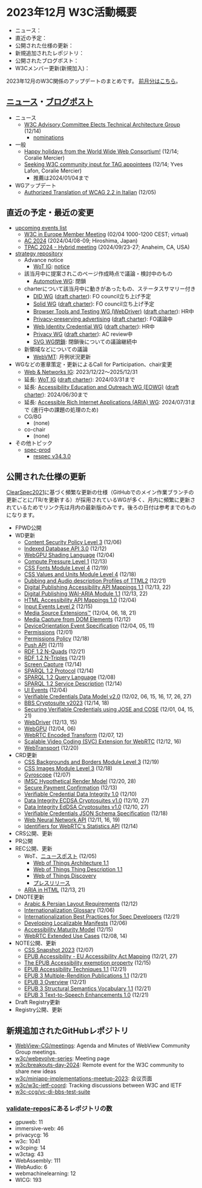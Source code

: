 # 2023年12月 W3C活動概要

- ニュース：
- 直近の予定：
- 公開された仕様の更新：
- 新規追加されたレポジトリ：
- 公開されたブログポスト：
- W3Cメンバー更新(新規加入)：

2023年12月のW3C関係のアップデートのまとめです。
[前月分はこちら](202312.md)。

## [ニュース](https://www.w3.org/news/)・[ブログポスト](https://www.w3.org/blog/)

* ニュース
  * [W3C Advisory Committee Elects Technical Architecture Group](https://www.w3.org/news/2023/w3c-advisory-committee-elects-technical-architecture-group/) (12/14)
    * [nominations](https://www.w3.org/2023/10/tag-nominations.html)
* 一般
  * [Happy holidays from the World Wide Web Consortium!](https://www.w3.org/blog/2023/happy-holidays-from-the-world-wide-web-consortium/) (12/14; Coralie Mercier)
  * [Seeking W3C community input for TAG appointees](https://www.w3.org/blog/2023/seeking-w3c-community-input-for-tag-appointees/) (12/14; Yves Lafon, Coralie Mercier)
    * 推薦は2024/01/04まで
* WGアップデート
  * [Authorized Translation of WCAG 2.2 in Italian](https://www.w3.org/news/2023/authorized-translation-of-wcag-2-2-in-italian/) (12/05)

## 直近の予定・最近の変更

* [upcoming events list](https://www.w3.org/participate/eventscal.html)
  * [W3C in Europe Member Meeting](https://www.w3.org/events/happenings/2024/w3c-in-europe-member-meeting/) (02/04 1000-1200 CEST; virtual)  
  * [AC 2024](https://www.w3.org/events/ac/2024/ac-2024/) (2024/04/08-09; Hiroshima, Japan)
  * [TPAC 2024 - Hybrid meeting](https://www.w3.org/events/tpac/2024/tpac-2024-hybrid-meeting/) (2024/09/23-27; Anaheim, CA, USA)
* [strategy repository](https://github.com/w3c/strategy/issues)
  * Advance notice
    * [WoT IG](https://github.com/w3c/strategy/issues/440): [notice](https://lists.w3.org/Archives/Public/public-new-work/2023Dec/0005.html)
  * 該当月中に提案されこのページ作成時点で議論・検討中のもの
    * [Automotive WG](https://github.com/w3c/strategy/issues/439): 閉鎖
  * charterについて該当月中に動きがあったもの、ステータスサマリー付き
    * [DID WG](https://github.com/w3c/strategy/issues/376) ([draft charter](https://w3c.github.io/did-wg-charter/)): FO council立ち上げ予定
    * [Solid WG](https://github.com/w3c/strategy/issues/377) ([draft charter](https://solid.github.io/solid-wg-charter/charter/)): FO council立ち上げ予定
    * [Browser Tools and Testing WG (WebDriver)](https://github.com/w3c/strategy/issues/438) ([draft charter](https://w3c.github.io/charter-drafts/2024/btt-wg.html)): HR中
    * [Privacy-preserving advertising](https://github.com/w3c/strategy/issues/222) ([draft charter](https://www.w3.org/2023/10/PROPOSED-PATWG-charter.html)): FO議論中
    * [Web Identity Credential WG](https://github.com/w3c/strategy/issues/427) ([draft charter](https://github.com/fedidcg/fedidcg.github.io/blob/main/charters/Proposed-WG-WebIdentityCredentials.md)): HR中
    * [Privacy WG](https://github.com/w3c/strategy/issues/414) ([draft charter](https://w3cping.github.io/administrivia/2023/charter.html)): AC review中
    * [SVG WG閉鎖](https://github.com/w3c/strategy/issues/432): 閉鎖後についての議論継続中
  * 新領域などについての議論
    * [WebVMT](https://github.com/w3c/strategy/issues/113): 月例状況更新
* WGなどの憲章策定・更新によるCall for Participation、chair変更
  * [Web & Networks IG](https://www.w3.org/2023/12/web-networks-charter.html): 2023/12/22～2025/12/31
  * 延長: [WoT IG](https://www.w3.org/groups/ig/wot/) ([draft charter](https://w3c.github.io/wot-charter-drafts/wot-ig-2023-draft.html)): 2024/03/31まで
  * 延長: [Accessibility Education and Outreach WG (EOWG)](https://www.w3.org/groups/wg/eowg/) ([draft charter](https://w3c.github.io/charter-drafts/2023/eowg-charter-2023.html)): 2024/06/30まで
  * 延長: [Accessible Rich Internet Applications (ARIA) WG](https://www.w3.org/groups/wg/aria/): 2024/07/31まで (進行中の課題の処理のため)
  * CG/BG
    * (none)
  * co-chair
    * (none)
* その他トピック
  * [spec-prod](https://lists.w3.org/Archives/Public/spec-prod/)
    * [respec v34.3.0](https://github.com/w3c/respec/releases/tag/v34.3.0)

## 公開された仕様の更新

[ClearSpec2021](https://github.com/w3c/tr-pages/blob/main/clearspec2021.md)に基づく頻繁な更新の仕様（GitHubでのメイン作業ブランチの更新ごとに/TR/を更新する）が採用されているWGが多く、月内に頻繁に更新されているためでリンク先は月内の最新版のみです。後ろの日付は参考までのものになります。

* FPWD公開
* WD更新
  * [Content Security Policy Level 3](https://www.w3.org/TR/2023/WD-CSP3-20231206/) (12/06)
  * [Indexed Database API 3.0](https://www.w3.org/TR/2023/WD-IndexedDB-3-20231212/) (12/12)
  * [WebGPU Shading Language](https://www.w3.org/TR/2023/WD-WGSL-20231204/) (12/04)
  * [Compute Pressure Level 1](https://www.w3.org/TR/2023/WD-compute-pressure-20231213/) (12/13)
  * [CSS Fonts Module Level 4](https://www.w3.org/TR/2023/WD-css-fonts-4-20231219/) (12/19)
  * [CSS Values and Units Module Level 4](https://www.w3.org/TR/2023/WD-css-values-4-20231218/) (12/18)
  * [Dubbing and Audio description Profiles of TTML2](https://www.w3.org/TR/2023/WD-dapt-20231221/) (12/21)
  * [Digital Publishing Accessibility API Mappings 1.1](https://www.w3.org/TR/2023/WD-dpub-aam-1.1-20231222/) (12/13, 22)
  * [Digital Publishing WAI-ARIA Module 1.1](https://www.w3.org/TR/2023/WD-dpub-aria-1.1-20231222/) (12/13, 22)
  * [HTML Accessibility API Mappings 1.0](https://www.w3.org/TR/2023/WD-html-aam-1.0-20231204/) (12/04)
  * [Input Events Level 2](https://www.w3.org/TR/2023/WD-input-events-2-20231215/) (12/15)
  * [Media Source Extensions™](https://www.w3.org/TR/2023/WD-media-source-2-20231221/) (12/04, 06, 18, 21)
  * [Media Capture from DOM Elements](https://www.w3.org/TR/2023/WD-mediacapture-fromelement-20231212/) (12/12)
  * [DeviceOrientation Event Specification](https://www.w3.org/TR/2023/WD-orientation-event-20231211/) (12/04, 05, 11)
  * [Permissions](https://www.w3.org/TR/2023/WD-permissions-20231201/) (12/01)
  * [Permissions Policy](https://www.w3.org/TR/2023/WD-permissions-policy-1-20231218/) (12/18)
  * [Push API](https://www.w3.org/TR/2023/WD-push-api-20231211/) (12/11)
  * [RDF 1.2 N-Quads](https://www.w3.org/TR/2023/WD-rdf12-n-quads-20231221/) (12/21)
  * [RDF 1.2 N-Triples](https://www.w3.org/TR/2023/WD-rdf12-n-triples-20231221/) (12/21)
  * [Screen Capture](https://www.w3.org/TR/2023/WD-screen-capture-20231214/) (12/14)
  * [SPARQL 1.2 Protocol](https://www.w3.org/TR/2023/WD-sparql12-protocol-20231214/) (12/14)
  * [SPARQL 1.2 Query Language](https://www.w3.org/TR/2023/WD-sparql12-query-20231208/) (12/08)
  * [SPARQL 1.2 Service Description](https://www.w3.org/TR/2023/WD-sparql12-service-description-20231214/) (12/14)
  * [UI Events](https://www.w3.org/TR/2023/WD-uievents-20231204/) (12/04)
  * [Verifiable Credentials Data Model v2.0](https://www.w3.org/TR/2023/WD-vc-data-model-2.0-20231227/) (12/02, 06, 15, 16, 17, 26, 27)
  * [BBS Cryptosuite v2023](https://www.w3.org/TR/2023/WD-vc-di-bbs-20231218/) (12/14, 18)
  * [Securing Verifiable Credentials using JOSE and COSE](https://www.w3.org/TR/2023/WD-vc-jose-cose-20231221/) (12/01, 04, 15, 21)
  * [WebDriver](https://www.w3.org/TR/2023/WD-webdriver2-20231215/) (12/13, 15)
  * [WebGPU](https://www.w3.org/TR/2023/WD-webgpu-20231206/) (12/04, 06)
  * [WebRTC Encoded Transform](https://www.w3.org/TR/2023/WD-webrtc-encoded-transform-20231212/) (12/07, 12)
  * [Scalable Video Coding (SVC) Extension for WebRTC](https://www.w3.org/TR/2023/WD-webrtc-svc-20231216/) (12/12, 16)
  * [WebTransport](https://www.w3.org/TR/2023/WD-webtransport-20231220/) (12/20)
* CRD更新
  * [CSS Backgrounds and Borders Module Level 3](https://www.w3.org/TR/2023/CRD-css-backgrounds-3-20231219/) (12/19)
  * [CSS Images Module Level 3](https://www.w3.org/TR/2023/CRD-css-images-3-20231218/) (12/18)
  * [Gyroscope](https://www.w3.org/TR/2023/CRD-gyroscope-20231207/) (12/07)
  * [IMSC Hypothetical Render Model](https://www.w3.org/TR/2023/CRD-imsc-hrm-20231228/) (12/20, 28)
  * [Secure Payment Confirmation](https://www.w3.org/TR/2023/CRD-secure-payment-confirmation-20231213/) (12/13)
  * [Verifiable Credential Data Integrity 1.0](https://www.w3.org/TR/2023/CRD-vc-data-integrity-20231210/) (12/10)
  * [Data Integrity ECDSA Cryptosuites v1.0](https://www.w3.org/TR/2023/CRD-vc-di-ecdsa-20231227/) (12/10, 27)
  * [Data Integrity EdDSA Cryptosuites v1.0](https://www.w3.org/TR/2023/CRD-vc-di-eddsa-20231227/) (12/10, 27)
  * [Verifiable Credentials JSON Schema Specification](https://www.w3.org/TR/2023/CRD-vc-json-schema-20231218/) (12/18)
  * [Web Neural Network API](https://www.w3.org/TR/2023/CRD-webnn-20231219/) (12/11, 16, 19)
  * [Identifiers for WebRTC's Statistics API](https://www.w3.org/TR/2023/CRD-webrtc-stats-20231214/) (12/14)
* CRS公開、更新
* PR公開
* REC公開、更新
  * WoT、[ニュースポスト](https://www.w3.org/news/2023/w3c-web-of-things-1-1-specifications-are-w3c-recommendations/) (12/05)
    * [Web of Things Architecture 1.1](https://www.w3.org/TR/2023/REC-wot-architecture11-20231205/)
    * [Web of Things Thing Description 1.1](https://www.w3.org/TR/2023/REC-wot-thing-description11-20231205/)
    * [Web of Things Discovery](https://www.w3.org/TR/2023/REC-wot-discovery-20231205/)
    * [プレスリリース](https://www.w3.org/press-releases/2023/enhanced-web-of-things-connects-diverse-iot-ecosystems/)
  * [ARIA in HTML](https://www.w3.org/TR/2023/REC-html-aria-20231221/) (12/13, 21)
* DNOTE更新
  * [Arabic & Persian Layout Requirements](https://www.w3.org/TR/2023/DNOTE-alreq-20231212/) (12/12)
  * [Internationalization Glossary](https://www.w3.org/TR/2023/DNOTE-i18n-glossary-20231206/) (12/06)
  * [Internationalization Best Practices for Spec Developers](https://www.w3.org/TR/2023/DNOTE-international-specs-20231221/) (12/21)
  * [Developing Localizable Manifests](https://www.w3.org/TR/2023/DNOTE-localizable-manifests-20231206/) (12/06)
  * [Accessibility Maturity Model](https://www.w3.org/TR/2023/DNOTE-maturity-model-20231215/) (12/15)
  * [WebRTC Extended Use Cases](https://www.w3.org/TR/2023/DNOTE-webrtc-nv-use-cases-20231214/) (12/08, 14)
* NOTE公開、更新
  * [CSS Snapshot 2023](https://www.w3.org/TR/2023/NOTE-css-2023-20231207/) (12/07)
  * [EPUB Accessibility - EU Accessibility Act Mapping](https://www.w3.org/TR/2023/NOTE-epub-a11y-eaa-mapping-20231227/) (12/21, 27)
  * [The EPUB Accessibility exemption property](https://www.w3.org/TR/2023/NOTE-epub-a11y-exemption-20231215/) (12/15)
  * [EPUB Accessibility Techniques 1.1](https://www.w3.org/TR/2023/NOTE-epub-a11y-tech-11-20231221/) (12/21)
  * [EPUB 3 Multiple-Rendition Publications 1.1](https://www.w3.org/TR/2023/NOTE-epub-multi-rend-11-20231221/) (12/21)
  * [EPUB 3 Overview](https://www.w3.org/TR/2023/NOTE-epub-overview-33-20231221/) (12/21)
  * [EPUB 3 Structural Semantics Vocabulary 1.1](https://www.w3.org/TR/2023/NOTE-epub-ssv-11-20231221/) (12/21)
  * [EPUB 3 Text-to-Speech Enhancements 1.0](https://www.w3.org/TR/2023/NOTE-epub-tts-10-20231221/) (12/21)
* Draft Registry更新
* Registry公開、更新

## 新規追加されたGitHubレポジトリ

* [WebView-CG/meetings](https://github.com/WebView-CG/meetings): Agenda and Minutes of WebView Community Group meetings.
* [w3c/webevolve-series](https://github.com/w3c/webevolve-series): Meeting page
* [w3c/breakouts-day-2024](https://github.com/w3c/breakouts-day-2024): Remote event for the W3C community to share new ideas
* [w3c/miniapp-implementations-meetup-2023](https://github.com/w3c/miniapp-implementations-meetup-2023): 会议页面
* [w3c/w3c-ietf-coord](https://github.com/w3c/w3c-ietf-coord): Tracking discussions between W3C and IETF
* [w3c-ccg/vc-di-bbs-test-suite](https://github.com/w3c-ccg/vc-di-bbs-test-suite)

### [validate-repos](https://w3c.github.io/validate-repos/)にあるレポジトリの数

* gpuweb: 11
* immersive-web: 46
* privacycg: 16
* w3c: 1041
* w3cping: 14
* w3ctag: 43
* WebAssembly: 111
* WebAudio: 6
* webmachinelearning: 12
* WICG: 193
